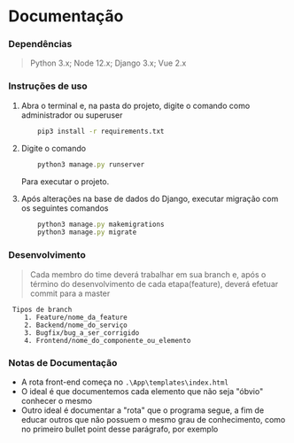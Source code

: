 # **Documentação**

### Dependências

> Python 3.x; Node 12.x; Django 3.x; Vue 2.x

### Instruções de uso

1. Abra o terminal e, na pasta do projeto, digite o comando como administrador ou superuser
    
    ```cmd
        pip3 install -r requirements.txt
    ```

2. Digite o comando

    ```JavaScript
        python3 manage.py runserver
    ```
    Para executar o projeto.

3. Após alterações na base de dados do Django, executar migração com os seguintes comandos

    ```JavaScript
        python3 manage.py makemigrations
        python3 manage.py migrate
    ```

### Desenvolvimento

> Cada membro do time deverá trabalhar em sua branch e, após o término do desenvolvimento de cada etapa(feature), deverá efetuar commit para a master

     Tipos de branch
        1. Feature/nome_da_feature
        2. Backend/nome_do_serviço
        3. Bugfix/bug_a_ser_corrigido
        4. Frontend/nome_do_componente_ou_elemento

### Notas de Documentação

* A rota front-end começa no `.\App\templates\index.html`
* O ideal é que documentemos cada elemento que não seja "óbvio" conhecer o mesmo
* Outro ideal é documentar a "rota" que o programa segue, a fim de educar outros que não possuem o mesmo grau de conhecimento, como no primeiro bullet point desse parágrafo, por exemplo